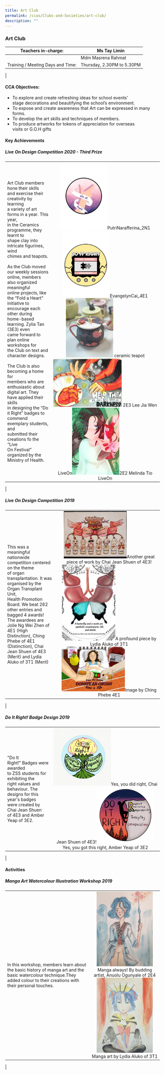 ```yaml
---
title: Art Club
permalink: /ccas/Clubs-and-Societies/art-club/
description: ""
---
```

### Art Club

| Teachers in-charge: | Ms Tay Limin |
|---|---|
|  | Mdm Masrena Rahmat |
| Training / Meeting Days and Time: | Thursday, 2.30PM to 5.30PM |
|

#### CCA Objectives:

*   To explore and create refreshing ideas for school events’  
    stage decorations and beautifying the school’s environment.
*   To expose and create awareness that Art can be expressed in many  
    forms.
*   To develop the art skills and techniques of members.
*   To produce artworks for tokens of appreciation for overseas  
    visits or G.O.H gifts
		
#### Key Achievements

##### Live On Design Competition 2020 - Third Prize

| | | 
|---|:---:|
| Art Club members hone their skills<br> and exercise their creativity by learning<br> a variety of art forms in a year. This year, <br>in the Ceramics programme, they learnt to <br>shape clay into intricate figurines, wind<br> chimes and teapots.<br><br>As the Club moved our weekly sessions <br>online, members also organized meaningful <br>online projects, like the “Fold a Heart” <br>initiative to encourage each other during<br> home-based learning. Zylia Tan (3E3) even<br> came forward to plan online workshops for<br> the Club on text and character designs.<br><br>The Club is also becoming a home for <br>members who are enthusiastic about <br>digital art. They have applied their skills <br>in designing the “Do it Right” badges to<br> commend exemplary students, and <br>submitted their creations fo the “Live<br> On Festival” organized by the Ministry of Health. | <img src="/images/artclub1.jpg" style="width:45%">PutriNarafferina\_2N1 <img src="/images/artclub2.jpg" style="width:45%">EvangelynCai\_4E1 <img src="/images/artclub3.jpg" style="width:45%"> ceramic teapot<br><img src="/images/artclub4.jpg" style="width:65%"> 2E3 Lee Jia Wen LiveOn<img src="/images/artclub5.jpeg" style="width:45%">2E2 Melinda Tio LiveOn |
|

##### Live On Design Competition 2019

|  |  |  |
|---|---|:---:|
| This was a meaningful nationwide<br> competition centered on the theme<br> of organ transplantation. It was<br> organised by the Organ Transplant Unit,<br> Health Promotion Board. We beat 262<br> other entries and bagged 4 awards!<br>The awardees are Jolie Ng Wei Zhen of<br> 4E1 (High Distinction), Ching Phebe of 4E1<br> (Distinction), Chai Jean Shuen of 4E3 <br>(Merit) and Lydia Aluko of 3T1 (Merit)|  | <img src="/images/artclub5.jpg" style="width:65%">Another great piece of work by Chai Jean Shuen of 4E3!<img src="/images/artclub6.jpg" style="width:55%">A profound piece by Lydia Aluko of 3T1 <br><img src="/images/Ching%20Phebe%204E1%20Art%20Club.jpg" style="width:65%">Image by Ching Phebe 4E1<br>
|

##### Do It Right! Badge Design 2019

| | | 
|---|:---:|
|"Do It Right!"&nbsp;Badges were awarded<br> to ZSS students for exhibiting the<br> right values and behaviour. The<br> designs for this year's badges <br>were created by Chai Jean Shuen<br> of 4E3 and Amber Yeap of 3E2.| <img src="/images/artclub7.jpg" style="width:55%">Yes, you did right, Chai Jean Shuen of 4E3!<img src="/images/artclub8.png" style="width:55%">Yes, you got this right, Amber Yeap of 3E2 |
|
		 
#### Activities

##### Manga Art Watercolour Illustration Workshop 2019

| | | 
|---|:---:|
| In this workshop, members learn about the basic history of manga art and the basic watercolour technique.They added colour to their creations with their personal touches. | <img src="/images/artclub9.jpg" style="width:85%">Manga always! By budding artist, Anuolu Ogunyale of 2E4<img src="/images/artclub10.jpg" style="width:85%">Manga art by Lydia Aluko of 3T1 |
|